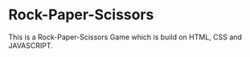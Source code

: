 # Rock-Paper-Scissors
This is a Rock-Paper-Scissors Game which is build on HTML, CSS and JAVASCRIPT.
